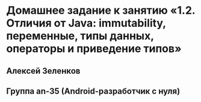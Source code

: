 # Домашнее задание к занятию «1.2. Отличия от Java: immutability, переменные, типы данных, операторы и приведение типов»

## Алексей Зеленков
## Группа an-35 (Android-разработчик с нуля)